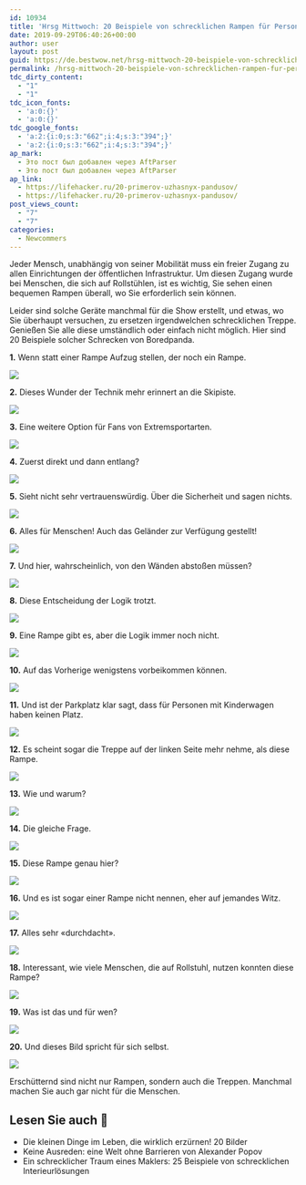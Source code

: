 ```yaml
---
id: 10934
title: 'Hrsg Mittwoch: 20 Beispiele von schrecklichen Rampen für Personen mit Kinderwagen'
date: 2019-09-29T06:40:26+00:00
author: user
layout: post
guid: https://de.bestwow.net/hrsg-mittwoch-20-beispiele-von-schrecklichen-rampen-fur-personen-mit-kinderwagen/
permalink: /hrsg-mittwoch-20-beispiele-von-schrecklichen-rampen-fur-personen-mit-kinderwagen/
tdc_dirty_content:
  - "1"
  - "1"
tdc_icon_fonts:
  - 'a:0:{}'
  - 'a:0:{}'
tdc_google_fonts:
  - 'a:2:{i:0;s:3:"662";i:4;s:3:"394";}'
  - 'a:2:{i:0;s:3:"662";i:4;s:3:"394";}'
ap_mark:
  - Это пост был добавлен через AftParser
  - Это пост был добавлен через AftParser
ap_link:
  - https://lifehacker.ru/20-primerov-uzhasnyx-pandusov/
  - https://lifehacker.ru/20-primerov-uzhasnyx-pandusov/
post_views_count:
  - "7"
  - "7"
categories:
  - Newcommers
---
```

Jeder Mensch, unabhängig von seiner Mobilität muss ein freier Zugang zu allen Einrichtungen der öffentlichen Infrastruktur. Um diesen Zugang wurde bei Menschen, die sich auf Rollstühlen, ist es wichtig, Sie sehen einen bequemen Rampen überall, wo Sie erforderlich sein können.

Leider sind solche Geräte manchmal für die Show erstellt, und etwas, wo Sie überhaupt versuchen, zu ersetzen irgendwelchen schrecklichen Treppe. Genießen Sie alle diese umständlich oder einfach nicht möglich. Hier sind 20 Beispiele solcher Schrecken von Boredpanda.

**1.** Wenn statt einer Rampe Aufzug stellen, der noch ein Rampe.

![](https://de.bestwow.net/wp-content/uploads/2019/09/nedostupnaya-sreda-20-primerov-uzhasnyh-pandusov-dlya-lyudey-s-kolyaskami-1.jpg) 

**2.** Dieses Wunder der Technik mehr erinnert an die Skipiste.

![](https://de.bestwow.net/wp-content/uploads/2019/09/nedostupnaya-sreda-20-primerov-uzhasnyh-pandusov-dlya-lyudey-s-kolyaskami-2.jpg) 

**3.** Eine weitere Option für Fans von Extremsportarten.

![](https://de.bestwow.net/wp-content/uploads/2019/09/nedostupnaya-sreda-20-primerov-uzhasnyh-pandusov-dlya-lyudey-s-kolyaskami-3.jpg) 

**4.** Zuerst direkt und dann entlang?

![](https://de.bestwow.net/wp-content/uploads/2019/09/nedostupnaya-sreda-20-primerov-uzhasnyh-pandusov-dlya-lyudey-s-kolyaskami-4.jpg) 

**5.** Sieht nicht sehr vertrauenswürdig. Über die Sicherheit und sagen nichts.

![](https://de.bestwow.net/wp-content/uploads/2019/09/nedostupnaya-sreda-20-primerov-uzhasnyh-pandusov-dlya-lyudey-s-kolyaskami-5.jpg) 

**6.** Alles für Menschen! Auch das Geländer zur Verfügung gestellt!

![](https://de.bestwow.net/wp-content/uploads/2019/09/nedostupnaya-sreda-20-primerov-uzhasnyh-pandusov-dlya-lyudey-s-kolyaskami-6.jpg) 

**7.** Und hier, wahrscheinlich, von den Wänden abstoßen müssen?

![](https://de.bestwow.net/wp-content/uploads/2019/09/nedostupnaya-sreda-20-primerov-uzhasnyh-pandusov-dlya-lyudey-s-kolyaskami-7.jpg) 

**8.** Diese Entscheidung der Logik trotzt.

![](https://de.bestwow.net/wp-content/uploads/2019/09/nedostupnaya-sreda-20-primerov-uzhasnyh-pandusov-dlya-lyudey-s-kolyaskami-8.jpg) 

**9.** Eine Rampe gibt es, aber die Logik immer noch nicht.

![](https://de.bestwow.net/wp-content/uploads/2019/09/nedostupnaya-sreda-20-primerov-uzhasnyh-pandusov-dlya-lyudey-s-kolyaskami-9.jpg) 

**10.** Auf das Vorherige wenigstens vorbeikommen können.

![](https://de.bestwow.net/wp-content/uploads/2019/09/nedostupnaya-sreda-20-primerov-uzhasnyh-pandusov-dlya-lyudey-s-kolyaskami-10.jpg) 

**11.** Und ist der Parkplatz klar sagt, dass für Personen mit Kinderwagen haben keinen Platz.

![](https://de.bestwow.net/wp-content/uploads/2019/09/nedostupnaya-sreda-20-primerov-uzhasnyh-pandusov-dlya-lyudey-s-kolyaskami-11.jpg) 

**12.** Es scheint sogar die Treppe auf der linken Seite mehr nehme, als diese Rampe.

![](https://de.bestwow.net/wp-content/uploads/2019/09/nedostupnaya-sreda-20-primerov-uzhasnyh-pandusov-dlya-lyudey-s-kolyaskami-12.jpg) 

**13.** Wie und warum?

![](https://de.bestwow.net/wp-content/uploads/2019/09/nedostupnaya-sreda-20-primerov-uzhasnyh-pandusov-dlya-lyudey-s-kolyaskami-13.jpg) 

**14.** Die gleiche Frage.

![](https://de.bestwow.net/wp-content/uploads/2019/09/nedostupnaya-sreda-20-primerov-uzhasnyh-pandusov-dlya-lyudey-s-kolyaskami-14.jpg) 

**15.** Diese Rampe genau hier?

![](https://de.bestwow.net/wp-content/uploads/2019/09/nedostupnaya-sreda-20-primerov-uzhasnyh-pandusov-dlya-lyudey-s-kolyaskami-15.jpg) 

**16.** Und es ist sogar einer Rampe nicht nennen, eher auf jemandes Witz.

![](https://de.bestwow.net/wp-content/uploads/2019/09/nedostupnaya-sreda-20-primerov-uzhasnyh-pandusov-dlya-lyudey-s-kolyaskami-16.jpg) 

**17.** Alles sehr «durchdacht».

![](https://de.bestwow.net/wp-content/uploads/2019/09/nedostupnaya-sreda-20-primerov-uzhasnyh-pandusov-dlya-lyudey-s-kolyaskami-17.jpg) 

**18.** Interessant, wie viele Menschen, die auf Rollstuhl, nutzen konnten diese Rampe?

![](https://de.bestwow.net/wp-content/uploads/2019/09/nedostupnaya-sreda-20-primerov-uzhasnyh-pandusov-dlya-lyudey-s-kolyaskami-18.jpg) 

**19.** Was ist das und für wen?

![](https://de.bestwow.net/wp-content/uploads/2019/09/nedostupnaya-sreda-20-primerov-uzhasnyh-pandusov-dlya-lyudey-s-kolyaskami-19.jpg) 

**20.** Und dieses Bild spricht für sich selbst.

![](https://de.bestwow.net/wp-content/uploads/2019/09/nedostupnaya-sreda-20-primerov-uzhasnyh-pandusov-dlya-lyudey-s-kolyaskami-20.jpg) 

Erschütternd sind nicht nur Rampen, sondern auch die Treppen. Manchmal machen Sie auch gar nicht für die Menschen.

<div>
  <h2 class="read-also__title">
    <span>Lesen Sie auch</span> <span>🧐 </span>
  </h2>
  
  <ul class="read-also__list">
    <li>
      Die kleinen Dinge im Leben, die wirklich erzürnen! 20 Bilder
    </li>
    <li>
      Keine Ausreden: eine Welt ohne Barrieren von Alexander Popov
    </li>
    <li>
      Ein schrecklicher Traum eines Maklers: 25 Beispiele von schrecklichen Interieurlösungen
    </li>
  </ul>
</div>